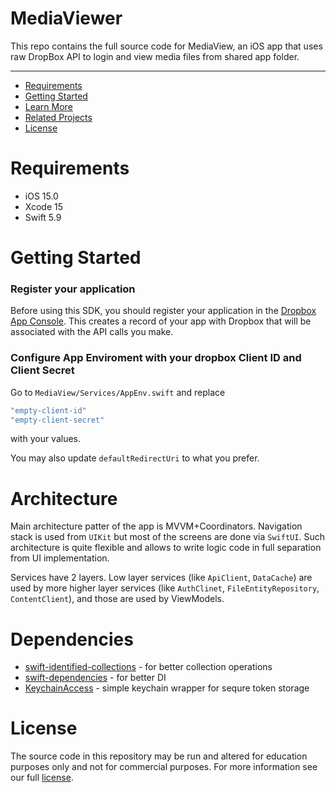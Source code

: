 # MediaViewer

This repo contains the full source code for MediaView, an iOS app that uses raw DropBox API to login and view media files from shared app folder. 

---

* [Requirements](#requirements)
* [Getting Started](#getting-started)
* [Learn More](#learn-more)
* [Related Projects](#related-projects)
* [License](#license)

# Requirements

* iOS 15.0
* Xcode 15
* Swift 5.9

# Getting Started

### Register your application

Before using this SDK, you should register your application in the [Dropbox App Console](https://dropbox.com/developers/apps). This creates a record of your app with Dropbox that will be associated with the API calls you make.

### Configure App Enviroment with your dropbox Client ID and Client Secret 

Go to `MediaView/Services/AppEnv.swift` and replace 

```swift
"empty-client-id"
"empty-client-secret"
```

with your values. 

You may also update `defaultRedirectUri` to what you prefer.

# Architecture

Main architecture patter of the app is MVVM+Coordinators. Navigation stack is used from `UIKit` but most of the screens are done via `SwiftUI`. Such architecture is quite flexible and allows to write logic code in full separation from UI implementation.

Services have 2 layers. Low layer services (like `ApiClient`, `DataCache`) are used by more higher layer services (like `AuthClinet`, `FileEntityRepository`, `ContentClient`), and those are used by ViewModels.

# Dependencies

* [swift-identified-collections](https://github.com/pointfreeco/swift-identified-collections) - for better collection operations
* [swift-dependencies](https://github.com/pointfreeco/swift-dependencies) - for better DI
* [KeychainAccess](https://github.com/kishikawakatsumi/KeychainAccess) - simple keychain wrapper for sequre token storage

# License

The source code in this repository may be run and altered for education purposes only and not for commercial purposes. For more information see our full [license](LICENSE.md).